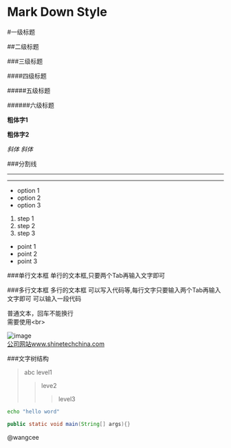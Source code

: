 Mark Down Style 
=========================

#一级标题

##二级标题

###三级标题

####四级标题

#####五级标题

######六级标题

**粗体字1**

__粗体字2__

*斜体*
_斜体_

###分割线
*****

____

* option 1
* option 2
* option 3 

1. step 1
2. step 2
3. step 3

+ point 1 
+ point 2
+ point 3



###单行文本框
		单行的文本框,只要两个Tab再输入文字即可

###多行文本框
		多行的文本框
		可以写入代码等,每行文字只要输入两个Tab再输入文字即可
		可以输入一段代码

普通文本，回车不能换行<br>
需要使用\<br>

![image](https://github.com/wangcee/ceeRepo/raw/master/images/shinetechlogo.png)
<br>
[公司网站www.shinetechchina.com](http://www.shinetechchina.com) 

###文字树结构
> abc
> level1
>> leve2
>>> level3


```Bash
echo "hello word"
```

```Java
public static void main(String[] args){}
```













@wangcee
